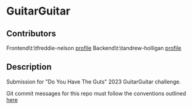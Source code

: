 # GuitarGuitar

## Contributors

Frontend\t:\tfreddie-nelson [profile](https://github.com/freddie-nelson)
Backend\t:\tandrew-holligan [profile](https://github.com/andrew-holligan)

## Description

Submission for "Do You Have The Guts" 2023 GuitarGuitar challenge.

Git commit messages for this repo must follow the conventions outlined [here](https://gist.github.com/joshbuchea/6f47e86d2510bce28f8e7f42ae84c716)
